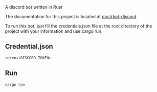 A discord bot written in Rust

The documentation for this project is located at [doc/rbot-discord](doc/rbot_discord/index.html)

To run this bot, just fill the credentials.json file at the root directory of the project with your information
and use cargo run.

## Credential.json

```bash
token=<DISCORD_TOKEN>
```

## Run

`cargo run`
